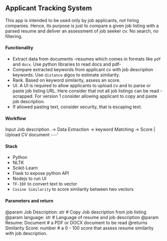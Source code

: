 ## Applicant Tracking System

This app is intended to be used only by job applicants, not hiring companies.
Hence, its purpose is just to compare a given job listing with a parsed resume and deliver an assessment of job seeker cv.
No search, no filtering. 


#### Functionality

- Extract data from documents -resumes which comes in formats like `pdf` and `docx`. Use python libraries to read docs and 
pdf-
- Compare extracted keywords from applicant cv with job description keywords.  Use `distance` algos to estimate similarity.
- Rank. Based on keyword similarity, assess an score.
- UI. A UI is required to allow applicants to upload cv and to parse or paste job listing URL.
Here consider that not all job listings can be read -scrapped.  For version 1 consider allowing applicant to copy and paste 
job description.
- If allowed pasting text, consider security, that is escaping text.


#### Workflow

Input Job description .-> Data Extraction -> keyword Matching -> Score
                      |
Upload CV document ---'

#### Stack

- Python
- NLTK
- Scikit-Learn
- Flask to expose python API
- Nodejs to run UI
- `TF-IDF` to convert text to vector
- `Cosine Similarity` to score similarity between two vectors

#### Parameters and return
@param Job Description: str # Copy Job description from job listing
@param language: str # Language of resume and job description
@param Resume: Document # a PDF or DOCX document to be read
@returns Similarity Score: number # a 0 - 100 score that assess resume similarity with job description. 
